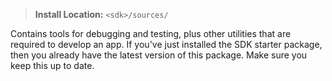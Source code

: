 > **Install Location:** `<sdk>/sources/`

Contains tools for debugging and testing, plus other utilities that are required to develop an app. If you've just installed the SDK starter package, then you already have the latest version of this package. Make sure you keep this up to date.
